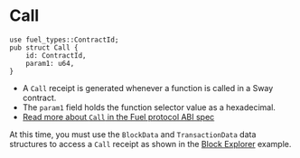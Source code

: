# Call

```rust, ignore
use fuel_types::ContractId;
pub struct Call {
    id: ContractId,
    param1: u64,
}
```

- A `Call` receipt is generated whenever a function is called in a Sway contract.
- The `param1` field holds the function selector value as a hexadecimal.
- [Read more about `Call` in the Fuel protocol ABI spec](https://github.com/FuelLabs/fuel-specs/blob/master/src/protocol/abi/receipts.md#return-receipt)

At this time, you must use the `BlockData` and `TransactionData` data structures to access a `Call` receipt as shown in the [Block Explorer](../../../examples/block-explorer.md) example.
